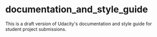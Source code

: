 # documentation_and_style_guide

This is a draft version of Udacity's documentation and style guide for student project submissions. 
